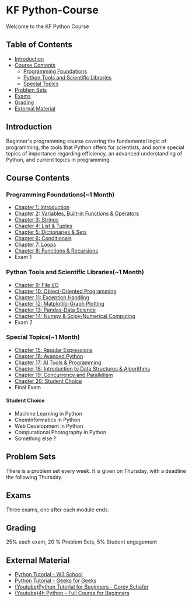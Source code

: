 # KF Python-Course

Welcome to the KF Python Course

## Table of Contents

- [Introduction](#the-ultimate-python-course)
- [Course Contents](#course-contents)
    - [Programming Foundations](#foundations)
    - [Python Tools and Scientific Libraries](#python)
    - [Special Topics](#special)
- [Problem Sets](#problem-sets)
- [Exams](#exams)
- [Grading](#grading)
- [External Material](#external-material)

## Introduction

Beginner's programming course covering the fundamental logic of programming, the tools that Python offers for scientists, and some special topics of importance regarding efficiency, an advanced understanding of Python, and current topics in programming.

## Course Contents

### Programming Foundations(~1 Month)

- [Chapter 1: Introduction](Week-1/Lecture-1.ipynb)
- [Chapter 2: Variables, Built-in Functions & Operators](Week-1/Lecture-2.ipynb)
- [Chapter 3: Strings](Week-2/Lecture-3.ipynb)
- [Chapter 4: List & Tuples](Week-2/Lecture-4.ipynb)
- [Chapter 5: Dictionaries & Sets](Week-3/Lecture-5.ipynb)
- [Chapter 6: Conditionals](Week-3/Lecture-6.ipynb)
- [Chapter 7: Loops](Week-4/Lecture-7.ipynb)
- [Chapter 8: Functions & Recursions](Week-4/Lecture-8.ipynb)
- Exam 1

### Python Tools and Scientific Libraries(~1 Month)

- [Chapter 9: File I/O](Week-5/Lecture-9.ipynb)
- [Chapter 10: Object-Oriented Programming](Week-6/Lecture-10.ipynb)
- [Chapter 11: Exception Handling](Week-6/Lecture-11.ipynb)
- [Chapter 12: Matplotlib-Graph Plotting](#chapter12)
- [Chapter 13: Pandas-Data Science](#chapter13)
- [Chapter 14: Numpy & Scipy-Numerical Computing](#chapter14)
- Exam 2

### Special Topics(~1 Month)

- [Chapter 15: Regular Expressions](#chapter15)
- [Chapter 16: Avanced Python](#chapter16)
- [Chapter 17: AI Tools & Programming](#chapter17)
- [Chapter 18: Introduction to Data Structures & Algorithms](#chapter18)
- [Chapter 19: Concurrency and Parallelism](#chapter19)
- [Chapter 20: Student Choice](#chapter20)
- Final Exam

#### Student Choice

- Machine Learning in Python
- ChemInformatics in Python
- Web Development in Python
- Computational Photography in Python   
- Something else ?

## Problem Sets

There is a problem set every week. It is given on Thursday, with a deadline the following Thursday.


## Exams

Three exams, one after each module ends.

## Grading

25% each exam, 20 % Problem Sets, 5% Student engagement

## External Material

- [Python Tutorial - W3 School](https://www.w3schools.com/python/default.asp)
- [Python Tutorial - Geeks for Geeks](https://www.geeksforgeeks.org/python-programming-language-tutorial/?ref=shm)
- [(Youtube)Python Tutorial for Beginners - Corey Schafer](https://www.youtube.com/watch?v=YYXdXT2l-Gg&list=PL-osiE80TeTskrapNbzXhwoFUiLCjGgY7)
- [(Youtube)4h Python - Full Course for Beginners](https://www.youtube.com/watch?v=rfscVS0vtbw)
